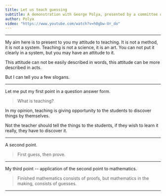 ```yaml
---
title: Let us teach guessing
subtitle: A demonstration with George Polya, presented by a committee of the Mathematical Association of America
author: Polya
video: "https://www.youtube.com/watch?v=h0gbw-Ur_do"
---
```


------

My aim here is to present to you my attitude to teaching.
It is not a method, it is not a system.
Teaching is not a science, it is an art.
You can not put it clearly in a system, but you may have an attitude to it.

This attitude can not be easily described in words,
this attitude can be more described in acts.

But I can tell you a few slogans.

------

Let me put my first point in a question answer form.

> What is teaching?

In my opinion, teaching is giving opportunity to the students
to discover things by themselves.

Not the teacher should tell the things to the students,
if they wish to learn it really, they have to discover it.

------

A second point.

> First guess, then prove.

------

My third point -- application of the second point to mathematics.

> Finished mathematics consists of proofs, but mathematics in the making, consists of guesses.

------
